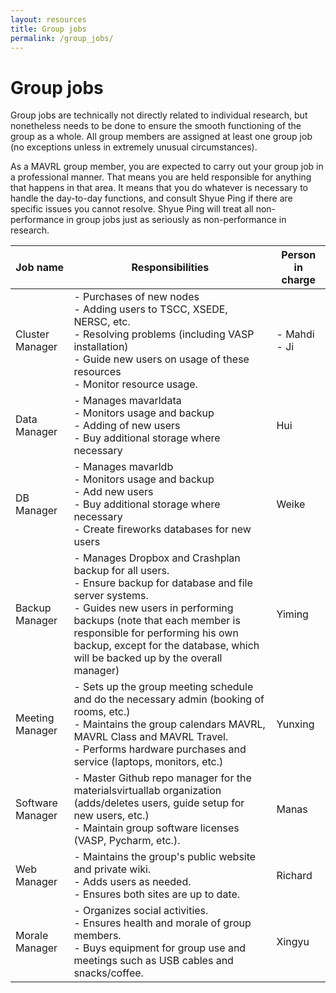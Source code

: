 ```yaml
---
layout: resources
title: Group jobs
permalink: /group_jobs/
---
```


# Group jobs

Group jobs are technically not directly related to individual research, but nonetheless needs to be done to ensure the smooth functioning of the group as a whole. All group members are assigned at least one group job (no exceptions unless in extremely unusual circumstances).

As a MAVRL group member, you are expected to carry out your group job in a professional manner. That means you are held responsible for anything that happens in that area. It means that you do whatever is necessary to handle the day-to-day functions, and consult Shyue Ping if there are specific issues you cannot resolve. Shyue Ping will treat all non-performance in group jobs just as seriously as non-performance in research. 

|     Job name     | Responsibilities | Person in charge |
| ---------------- | ---------------- | -------------
| Cluster Manager  | - Purchases of new nodes<br>- Adding users to TSCC, XSEDE, NERSC, etc.<br>- Resolving problems (including VASP installation)<br>- Guide new users on usage of these resources<br>- Monitor resource usage.   | - Mahdi<br>- Ji
| Data Manager     | - Manages mavarldata<br>- Monitors usage and backup<br>- Adding of new users<br>- Buy additional storage where necessary     | Hui
| DB Manager       | - Manages mavarldb<br>- Monitors usage and backup<br>- Add new users<br>- Buy additional storage where necessary<br>- Create fireworks databases for new users     | Weike
| Backup Manager   | - Manages Dropbox and Crashplan backup for all users.<br>- Ensure backup for database and file server systems.<br>- Guides new users in performing backups (note that each member is responsible for performing his own backup, except for the database, which will be backed up by the overall manager)     | Yiming
| Meeting Manager  | - Sets up the group meeting schedule and do the necessary admin (booking of rooms, etc.)<br>- Maintains the group calendars MAVRL, MAVRL Class and MAVRL Travel.<br>- Performs hardware purchases and service (laptops, monitors, etc.)     | Yunxing
| Software Manager | - Master Github repo manager for the materialsvirtuallab organization (adds/deletes users, guide setup for new users, etc.)<br>- Maintain group software licenses (VASP, Pycharm, etc.).     | Manas
| Web Manager      | - Maintains the group's public website and private wiki.<br>- Adds users as needed.<br>- Ensures both sites are up to date.     | Richard
| Morale Manager   | - Organizes social activities.<br>- Ensures health and morale of group members.<br>- Buys equipment for group use and meetings such as USB cables and snacks/coffee.     | Xingyu

